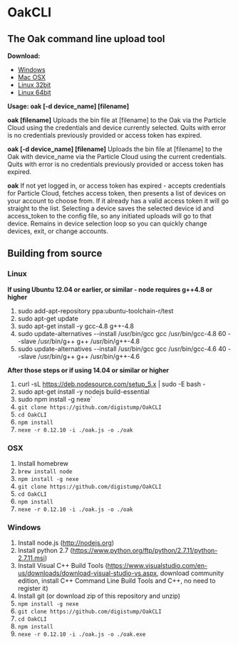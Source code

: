 # OakCLI
## The Oak command line upload tool

**Download:** 
- [Windows](https://github.com/digistump/OakCLI/releases/download/1.0.0/oakcli-1.0.0-win32.zip)
- [Mac OSX](https://github.com/digistump/OakCLI/releases/download/1.0.0/oakcli-1.0.0-osx.tar.gz)
- [Linux 32bit](https://github.com/digistump/OakCLI/releases/download/1.0.0/oakcli-1.0.0-linux32.tar.gz)
- [Linux 64bit](https://github.com/digistump/OakCLI/releases/download/1.0.0/oakcli-1.0.0-linux64.tar.gz)

**Usage: oak [-d device_name] [filename]**

**oak [filename]** Uploads the bin file at [filename] to the Oak via the Particle Cloud using the credentials and device currently selected. Quits with error is no credentials previously provided or access token has expired.

**oak [-d device_name] [filename]** Uploads the bin file at [filename] to the Oak with device_name via the Particle Cloud using the current credentials. Quits with error is no credentials previously provided or access token has expired.

**oak** If not yet logged in, or access token has expired - accepts credentials for Particle Cloud, fetches access token, then presents a list of devices on your account to choose from. If it already has a valid access token it will go straight to the list. Selecting a device saves the selected device id and access_token to the config file, so any initiated uploads will go to that device. Remains in device selection loop so you can quickly change devices, exit, or change accounts.

## Building from source

### Linux

**If using Ubuntu 12.04 or earlier, or similar - node requires g++4.8 or higher**
1. sudo add-apt-repository ppa:ubuntu-toolchain-r/test
2. sudo apt-get update
3. sudo apt-get install -y gcc-4.8 g++-4.8
4. sudo update-alternatives --install /usr/bin/gcc gcc /usr/bin/gcc-4.8 60 --slave /usr/bin/g++ g++ /usr/bin/g++-4.8
5. sudo update-alternatives --install /usr/bin/gcc gcc /usr/bin/gcc-4.6 40 --slave /usr/bin/g++ g++ /usr/bin/g++-4.6

**After those steps or if using 14.04 or similar or higher**
1. curl -sL https://deb.nodesource.com/setup_5.x | sudo -E bash -
2. sudo apt-get install -y nodejs build-essential
3. sudo npm install -g nexe`
4. `git clone https://github.com/digistump/OakCLI`
5. `cd OakCLI`
6. `npm install`
7. `nexe -r 0.12.10 -i ./oak.js -o ./oak`

### OSX

1. Install homebrew
2. `brew install node`
3. `npm install -g nexe`
4. `git clone https://github.com/digistump/OakCLI`
5. `cd OakCLI`
6. `npm install`
7. `nexe -r 0.12.10 -i ./oak.js -o ./oak`

### Windows

1. Install node.js (http://nodejs.org)
2. Install python 2.7 (https://www.python.org/ftp/python/2.7.11/python-2.7.11.msi)
3. Install Visual C++ Build Tools (https://www.visualstudio.com/en-us/downloads/download-visual-studio-vs.aspx, download community edition, install C++ Command Line Build Tools and C++, no need to register it)
4. Install git (or download zip of this repository and unzip)
5. `npm install -g nexe`
6. `git clone https://github.com/digistump/OakCLI`
7. `cd OakCLI`
8. `npm install`
9. `nexe -r 0.12.10 -i ./oak.js -o ./oak.exe`

